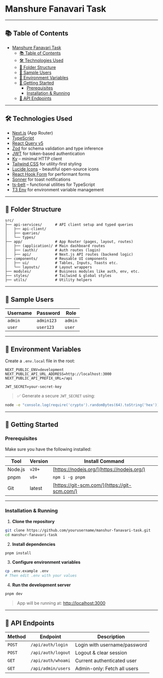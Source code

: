 # Manshure Fanavari Task

---

## 📚 Table of Contents

- [Manshure Fanavari Task](#manshure-fanavari-task)
  - [📚 Table of Contents](#-table-of-contents)
  - [🛠️ Technologies Used](#️-technologies-used)
  - [📁 Folder Structure](#-folder-structure)
  - [🧪 Sample Users](#-sample-users)
  - [🔐 Environment Variables](#-environment-variables)
  - [🧰 Getting Started](#-getting-started)
    - [Prerequisites](#prerequisites)
    - [Installation \& Running](#installation--running)
  - [📡 API Endpoints](#-api-endpoints)

---

## 🛠️ Technologies Used

- [Next.js](https://nextjs.org/) (App Router)
- [TypeScript](https://www.typescriptlang.org/)
- [React Query v5](https://tanstack.com/query/latest)
- [Zod](https://zod.dev/) for schema validation and type inference
- [JWT](https://jwt.io/) for token-based authentication
- [Ky](https://github.com/sindresorhus/ky) – minimal HTTP client
- [Tailwind CSS](https://tailwindcss.com/) for utility-first styling
- [Lucide Icons](https://lucide.dev/) – beautiful open-source icons
- [React Hook Form](https://react-hook-form.com/) for performant forms
- [Sonner](https://sonner.emilkowal.ski/) for toast notifications
- [ts-belt](https://github.com/mobily/ts-belt) – functional utilities for TypeScript
- [T3 Env](https://github.com/t3-oss/t3-env) for environment variable management

---

## 📁 Folder Structure

```
src/
├── api-services/      # API client setup and typed queries
│   ├── api-client/
│   ├── queries/
│   └── types/
├── app/               # App Router (pages, layout, routes)
│   ├── (application)/ # Main dashboard routes
│   ├── (auth)/        # Auth routes (login)
│   ├── api/           # Next.js API routes (backend logic)
├── components/        # Reusable UI components
│   ├── ui/            # Tables, Inputs, Toasts etc.
│   └── layouts/       # Layout wrappers
├── modules/           # Business modules like auth, env, etc.
├── styles/            # Tailwind & global styles
├── utils/             # Utility helpers
```

---

## 🧪 Sample Users

| Username | Password  | Role  |
|----------|-----------|-------|
| `admin`  | `admin123`| `admin` |
| `user`   | `user123` | `user`  |

---

## 🔐 Environment Variables

Create a `.env.local` file in the root:

```env
NEXT_PUBLIC_ENV=development
NEXT_PUBLIC_API_URL_ADDRESS=http://localhost:3000
NEXT_PUBLIC_API_PREFIX_URL=/api

JWT_SECRET=your-secret-key
```

> ✅ Generate a secure `JWT_SECRET` using:
```bash
node -e "console.log(require('crypto').randomBytes(64).toString('hex'))"
```

---

## 🧰 Getting Started

### Prerequisites

Make sure you have the following installed:

| Tool         | Version    | Install Command                                       |
|--------------|------------|--------------------------------------------------------|
| Node.js      | `v20+`     | [https://nodejs.org/](https://nodejs.org/)            |
| pnpm         | `v8+`      | `npm i -g pnpm`                                       |
| Git          | latest     | [https://git-scm.com/](https://git-scm.com/)          |

---

### Installation & Running

1. **Clone the repository**

```bash
git clone https://github.com/yourusername/manshur-fanavari-task.git
cd manshur-fanavari-task
```

2. **Install dependencies**

```bash
pnpm install
```

3. **Configure environment variables**

```bash
cp .env.example .env
# Then edit .env with your values
```

4. **Run the development server**

```bash
pnpm dev
```

> App will be running at: [http://localhost:3000](http://localhost:3000)

---

## 📡 API Endpoints

| Method | Endpoint             | Description                    |
|--------|----------------------|--------------------------------|
| `POST` | `/api/auth/login`    | Login with username/password   |
| `POST` | `/api/auth/logout`   | Logout & clear session         |
| `GET`  | `/api/auth/whoami`   | Current authenticated user     |
| `GET`  | `/api/admin/users`   | Admin-only: Fetch all users    |